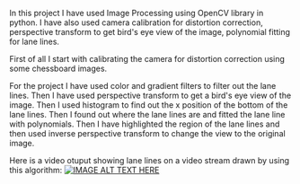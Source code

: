 In this project I have used Image Processing using OpenCV library in python. I have also used camera calibration for distortion correction, perspective transform to get bird's eye view of the image, polynomial fitting for lane lines.

First of all I start with calibrating the camera for distortion correction using some chessboard images.

For the project I have used color and gradient filters to filter out the lane lines. Then I have used perspective transform to get a bird's eye view of the image. Then I used histogram to find out the x position of the bottom of the lane lines. Then I found out where the lane lines are and fitted the lane line with polynomials. Then I have highlighted the region of the lane lines and then used inverse perspective transform to change the view to the original image.

Here is a video otuput showing lane lines on a video stream drawn by using this algorithm:
[![IMAGE ALT TEXT HERE](https://img.youtube.com/vi/CSFoCrawzbA/0.jpg)](https://www.youtube.com/watch?v=CSFoCrawzbA)